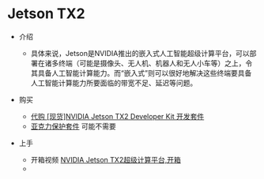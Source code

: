 # Jetson TX2

- 介绍
    - 具体来说，Jetson是NVIDIA推出的嵌入式人工智能超级计算平台，可以部署在诸多终端（可能是摄像头、无人机、机器人和无人小车等）之上，令其具备人工智能计算能力。而“嵌入式”则可以很好地解决这些终端要具备人工智能计算能力所要面临的带宽不足、延迟等问题。

- 购买
    - [代购 [现货]NVIDIA Jetson TX2 Developer Kit 开发套件](https://item.taobao.com/item.htm?spm=a230r.1.14.4.5568ad7Eyvk4K&id=546715813647&ns=1&abbucket=19#detail)
    - [亚克力保护套件](https://item.taobao.com/item.htm?id=527046834983) 可能不需要
    
- 上手    
    - 开箱视频 [NVIDIA Jetson TX2超级计算平台,开箱](https://www.bilibili.com/video/av16606130/)
    -